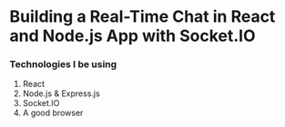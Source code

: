 # Building a Real-Time Chat in  React and Node.js App with Socket.IO


### **Technologies I be using**

1. React
2. Node.js & Express.js
3. Socket.IO
4. A good browser

